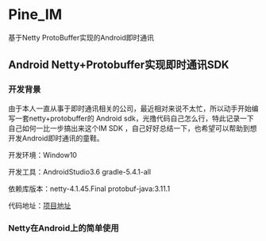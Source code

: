 # Pine_IM
基于Netty ProtoBuffer实现的Android即时通讯

## Android Netty+Protobuffer实现即时通讯SDK

### 开发背景

由于本人一直从事于即时通讯相关的公司，最近相对来说不太忙，所以动手开始编写一套netty+protobuffer的 Android sdk，光撸代码自己怎么行，特此记录一下自己如何一比一步搞出来这个IM SDK ，自己好好总结一下，也希望可以帮助到想开发Android即时通讯的童鞋。

开发环境：Window10

开发工具：AndroidStudio3.6    gradle-5.4.1-all

依赖库版本：netty-4.1.45.Final   protobuf-java:3.11.1

代码地址：[项目地址](https://github.com/2577614144/Pine_IM)

### Netty在Android上的简单使用



